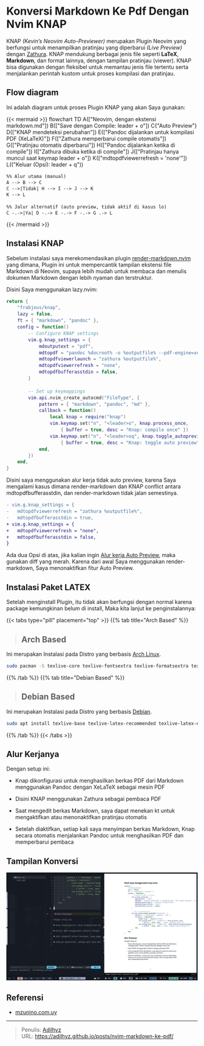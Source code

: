 # Konversi Markdown Ke Pdf Dengan Nvim KNAP


KNAP *(Kevin’s Neovim Auto-Previewer)* merupakan Plugin Neovim yang berfungsi 
untuk menampilkan pratinjau yang diperbarui *(Live Preview)* dengan [Zathura](https://pwmt.org/projects/zathura/).
KNAP mendukung berbagai jenis file seperti **LaTeX**, **Markdown**, dan format lainnya, dengan tampilan pratinjau (viewer).
KNAP bisa digunakan dengan fleksibel untuk memantau jenis file tertentu serta menjalankan 
perintah kustom untuk proses kompilasi dan pratinjau.

## Flow diagram
Ini adalah diagram untuk proses Plugin KNAP yang akan Saya gunakan:

{{< mermaid >}}
flowchart TD
    A(["Neovim, dengan ekstensi markdown.md"])
    B(["Save dengan Compile: leader + o"])
    C{"Auto Preview"}
    D(["KNAP mendeteksi perubahan"])
    E(["Pandoc dijalankan untuk kompilasi PDF (XeLaTeX)"])
    F(["Zathura memperbarui compile otomatis"])
    G(["Pratinjau otomatis diperbarui"])
    H(["Pandoc dijalankan ketika di compile"])
    I(["Zathura dibuka ketika di compile"])
    J(["Pratinjau hanya muncul saat keymap leader + o"])
    K(["mdtopdfviewerrefresh = 'none'"])
    L(("Keluar (Opsi): leader + q"))

    %% Alur utama (manual)
    A --> B --> C
    C -->|Tidak| H --> I --> J --> K
    K --> L

    %% Jalur alternatif (auto preview, tidak aktif di kasus lo)
    C -.->|Ya| D -.-> E -.-> F -.-> G .-> L
{{< /mermaid >}}

## Instalasi KNAP

Sebelum instalasi saya merekomendasikan plugin [render-markdown.nvim](https://github.com/MeanderingProgrammer/render-markdown.nvim) yang dimana, 
Plugin ini untuk mempercantik tampilan ekstensi file Markdown di Neovim, supaya lebih mudah untuk 
membaca dan menulis dokumen Markdown dengan lebih nyaman dan terstruktur.

Disini Saya menggunakan lazy.nvim:

```lua {title=lsp-config.lua}
return {
	"frabjous/knap",
	lazy = false,
	ft = { "markdown", "pandoc" },
	config = function()
		-- Configure KNAP settings
		vim.g.knap_settings = {
			mdoutputext = "pdf",
			mdtopdf = "pandoc %docroot% -o %outputfile% --pdf-engine=xelatex --from markdown+raw_tex -V mainfont='Noto Sans' -V monofont='JetBrains Mono' -V CJKmainfont='Noto Sans CJK SC' -V emoji='Noto Color Emoji'",
			mdtopdfviewerlaunch = "zathura %outputfile%",
			mdtopdfviewerrefresh = "none",
			mdtopdfbufferasstdin = false,
		}

		-- Set up keymappings
		vim.api.nvim_create_autocmd("FileType", {
			pattern = { "markdown", "pandoc", "md" },
			callback = function()
				local knap = require("knap")
				vim.keymap.set("n", "<leader>o", knap.process_once,
					{ buffer = true, desc = "Knap: compile once" })
				vim.keymap.set("n", "<leader>oq", knap.toggle_autopreviewing,
					{ buffer = true, desc = "Knap: toggle auto preview" })
			end,
		})
	end,
}
```

Disini saya menggunakan alur kerja tidak auto preview, karena Saya mengalami kasus
dimana render-markdown dan KNAP conflict antara mdtopdfbufferasstdin, dan render-markdown tidak jalan semestinya.

```diff {title="lsp-config.lua" linenos=inline linenostart=9}
- vim.g.knap_settings = {
-   mdtopdfviewerrefresh = "zathura %outputfile%",
-   mdtopdfbufferasstdin = true,
+ vim.g.knap_settings = {
+   mdtopdfviewerrefresh = "none",
+   mdtopdfbufferasstdin = false,
}
```

Ada dua Opsi di atas, jika kalian ingin [Alur kerja Auto Preview](#flow-diagram), maka gunakan diff yang merah.
Karena dari awal Saya menggunakan render-markdown, Saya menonaktifkan fitur Auto Preview.

## Instalasi Paket LATEX

Setelah menginstall Plugin, itu tidak akan berfungsi dengan normal karena package kemungkinan belum di install, Maka kita lanjut ke penginstalannya:

{{< tabs type="pill" placement="top" >}}
{{% tab title="Arch Based" %}}

> ## Arch Based

Ini merupakan Instalasi pada Distro yang berbasis [Arch Linux](https://wiki.archlinux.org/title/Arch-based_distributions).

```bash {title=sudo}
sudo pacman -S texlive-core texlive-fontsextra texlive-formatsextra texlive-latexextra texlive-latexrecommended texlive-luatex texlive-latexextra texlive-langcjk texlive-langextra texlive-langchinese texlive-langjapanese texlive-langkorean texlive-xetex girara gumbo-parser leptonica libsynctex tesseract tesseract-data-eng tesseract-data-ind tesseract-data-osd zathura zathura-pdf-poppler
```


{{% /tab %}}
{{% tab title="Debian Based" %}}

> ## Debian Based

Ini merupakan Instalasi pada Distro yang berbasis [Debian](https://distrowatch.com/search.php?basedon=Debian).

```bash {title=sudo}
sudo apt install texlive-base texlive-latex-recommended texlive-latex-extra texlive-fonts-extra texlive-formats-extra texlive-luatex texlive-xetex texlive-lang-cjk texlive-lang-other girara zathura zathura-pdf-poppler libsynctex2 libgumbo1 tesseract-ocr tesseract-ocr-eng tesseract-ocr-ind tesseract-ocr-osd liblept5
```

{{% /tab %}}
{{< /tabs >}}

## Alur Kerjanya

Dengan setup ini:

- Knap dikonfigurasi untuk menghasilkan berkas PDF dari Markdown menggunakan Pandoc dengan XeLaTeX sebagai mesin PDF

- Disini KNAP menggunakan Zathura sebagai pembaca PDF

- Saat mengedit berkas Markdown, saya dapat menekan <leader>kt untuk mengaktifkan atau menonaktifkan pratinjau otomatis

- Setelah diaktifkan, setiap kali saya menyimpan berkas Markdown, Knap secara otomatis menjalankan Pandoc untuk menghasilkan PDF dan memperbarui pembaca

## Tampilan Konversi

![konversi](./konversi.png "Nvim KNAP: Konversi Markdown Ke PDF")

## Referensi

- [mzunino.com.uy](https://mzunino.com.uy/til/2025/03/nvim-knap-real-time-pdf-preview-for-markdown-and-latex/)


---

> Penulis: [Adilhyz](https://github.com/adilhyz)  
> URL: https://adilhyz.github.io/posts/nvim-markdown-ke-pdf/  

